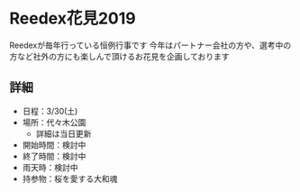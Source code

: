 # Reedex花見2019

Reedexが毎年行っている恒例行事です
今年はパートナー会社の方や、選考中の方など社外の方にも楽しんで頂けるお花見を企画しております

## 詳細

* 日程：3/30(土)
* 場所：代々木公園
  * 詳細は当日更新
* 開始時間：検討中
* 終了時間：検討中
* 雨天時：検討中
* 持参物：桜を愛する大和魂

